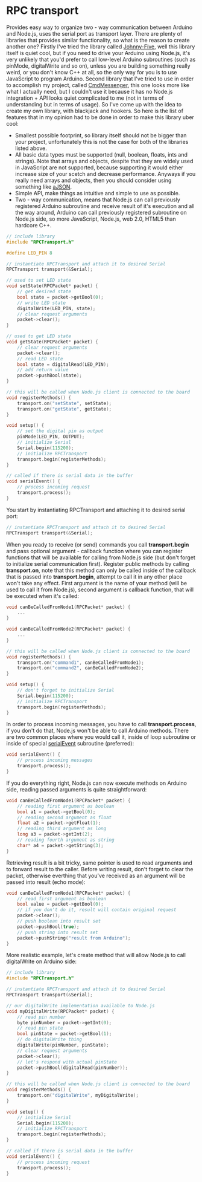 # RPC transport

Provides easy way to organize two - way communication between Arduino and Node.js, uses the serial port as transport layer. There are plenty of libraries that provides similar functionality, so what is the reason to create another one? Firstly I've tried the library called [Johnny-Five](https://github.com/rwaldron/johnny-five), well this library itself is quiet cool, but if you need to drive your Arduino using Node.js, it's very unlikely that you'd prefer to call low-level Arduino subroutines (such as pinMode, digitalWrite and so on), unless you are building something really weird, or you don't know C++ at all, so the only way for you is to use JavaScript to program Arduino. Second library that I've tried to use in order to accomplish my project, called [CmdMessenger](http://playground.arduino.cc/Code/CmdMessenger), this one looks more like what I actually need, but I couldn't use it because it has no Node.js integration + API looks quiet complicated to me (not in terms of understanding but in terms of usage). So I've come up with the idea to create my own library, with blackjack and hookers. So here is the list of features that in my opinion had to be done in order to make this library uber cool:
* Smallest possible footprint, so library itself should not be bigger than your project, unfortunately this is not the case for both of the libraries listed above.
* All basic data types must be supported (null, boolean, floats, ints and strings). Note that arrays and objects, despite that they are widely used in JavaScript are not supported, because supporting it would either increase size of your scetch and decrease performance. Anyways if you really need arrays and objects, then you should consider using something like [aJSON](https://github.com/interactive-matter/aJson).
* Simple API, make things as intuitive and simple to use as possible.
* Two - way communication, means that Node.js can call previously registered Arduino subroutine and receive result of it's execution and all the way around, Arduino can call previously registered subroutine on Node.js side, so more JavaScript, Node.js, web 2.0, HTML5 than hardcore C++.

```c++
// include library
#include "RPCTransport.h"

#define LED_PIN 8

// instantiate RPCTransport and attach it to desired Serial
RPCTransport transport(&Serial);

// used to set LED state
void setState(RPCPacket* packet) {
	// get desired state
	bool state = packet->getBool(0);
	// write LED state
	digitalWrite(LED_PIN, state);
	// clear request arguments
	packet->clear();
}

// used to get LED state
void getState(RPCPacket* packet) {
	// clear request arguments
	packet->clear();
	// read LED state
	bool state = digitalRead(LED_PIN);
	// add return value
	packet->pushBool(state);
}

// this will be called when Node.js client is connected to the board
void registerMethods() {
	transport.on("setState", setState);
	transport.on("getState", getState);
}

void setup() {
	// set the digital pin as output
	pinMode(LED_PIN, OUTPUT);
	// initialize Serial
	Serial.begin(115200);
	// initialize RPCTransport
	transport.begin(registerMethods);
}

// called if there is serial data in the buffer
void serialEvent() {
	// process incoming request
	transport.process();
}
```
You start by instantiating RPCTransport and attaching it to desired serial port:
```c++
// instantiate RPCTransport and attach it to desired Serial
RPCTransport transport(&Serial);
```
When you ready to receive (or send) commands you call **transport.begin** and pass optional argument - callback function where you can register functions that will be available for calling from Node.js side (but don't forget to initialize serial communication first). Register public methods by calling **transport.on**, note that this method can only be called inside of the callback that is passed into **transport.begin**, attempt to call it in any other place won't take any effect. First argument is the name of your method (will be used to call it from Node.js), second argument is callback function, that will be executed when it's called:
```c++
void canBeCalledFromNode1(RPCPacket* packet) {
	...
}

void canBeCalledFromNode2(RPCPacket* packet) {
	...
}

// this will be called when Node.js client is connected to the board
void registerMethods() {
	transport.on("command1", canBeCalledFromNode1);
	transport.on("command2", canBeCalledFromNode2);
}

void setup() {
	// don't forget to initialize Serial
	Serial.begin(115200);
	// initialize RPCTransport
	transport.begin(registerMethods);
}
```
In order to process incoming messages, you have to call **transport.process**, if you don't do that, Node.js won't be able to call Arduino methods. There are two common places where you would call it, inside of loop subroutine or inside of special [serialEvent](http://arduino.cc/en/Tutorial/SerialEvent) subroutine (preferred):
```c++
void serialEvent() {
	// process incoming messages
	transport.process();
}
```
If you do everything right, Node.js can now execute methods on Arduino side, reading passed arguments is quite straightforward:
```c++
void canBeCalledFromNode1(RPCPacket* packet) {
	// reading first argument as boolean
	bool a1 = packet->getBool(0);
	// reading second argument as float
	float a2 = packet->getFloat(1);
	// reading third argument as long
	long a3 = packet->getInt(2);
	// reading fourth argument as string
	char* a4 = packet->getString(3);
}
```
Retrieving result is a bit tricky, same pointer is used to read arguments and to forward result to the caller. Before writing result, don't forget to clear the packet, otherwise everthing that you've received as an argument will be passed into result (echo mode):
```c++
void canBeCalledFromNode1(RPCPacket* packet) {
	// read first argument as boolean
	bool value = packet->getBool(0);
	// if you don't do it, result will contain original request
	packet->clear();
	// push boolean into result set
	packet->pushBool(true);
	// push string into result set
	packet->pushString("result from Arduino");
}
```
More realistic example, let's create method that will allow Node.js to call digitalWrite on Arduino side:
```c++
// include library
#include "RPCTransport.h"

// instantiate RPCTransport and attach it to desired Serial
RPCTransport transport(&Serial);

// our digitalWrite implementation available to Node.js
void myDigitalWrite(RPCPacket* packet) {
	// read pin number
	byte pinNumber = packet->getInt(0);
	// read pin state
	bool pinState = packet->getBool(1);
	// do digitalWrite thing
	digitalWrite(pinNumber, pinState);
	// clear request arguments
	packet->clear();
	// let's respond with actual pinState
	packet->pushBool(digitalRead(pinNumber));
}

// this will be called when Node.js client is connected to the board
void registerMethods() {
	transport.on("digitalWrite", myDigitalWrite);
}

void setup() {
	// initialize Serial
	Serial.begin(115200);
	// initialize RPCTransport
	transport.begin(registerMethods);
}

// called if there is serial data in the buffer
void serialEvent() {
	// process incoming request
	transport.process();
}
```
